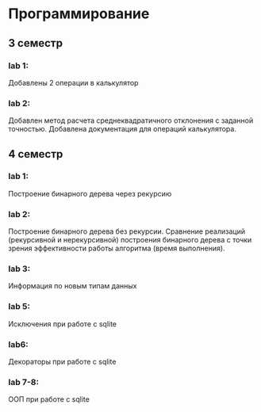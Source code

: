 # Программирование
## 3 семестр
### lab 1:
Добавлены 2 операции в калькулятор
### lab 2:
Добавлен метод расчета среднеквадратичного отклонения с заданной точностью. 
Добавлена документация для операций калькулятора.

## 4 семестр
### lab 1:
Построение бинарного дерева через рекурсию
### lab 2:
Построение бинарного дерева без рекурсии.
Сравнение реализаций (рекурсивной и нерекурсивной) построения бинарного дерева с точки зрения эффективности работы алгоритма (время выполнения). 
### lab 3:
Информация по новым типам данных
### lab 5:
Исключения при работе с sqlite
### lab6:
Декораторы при работе с sqlite
### lab 7-8:
ООП при работе с sqlite
